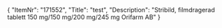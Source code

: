 {
  "ItemNr": "171552",
  "Title": "test",
  "Description": "Stribild, filmdragerad tablett 150 mg/150 mg/200 mg/245 mg Orifarm AB"
}